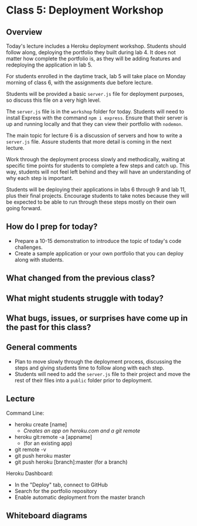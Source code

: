 # Class 5: Deployment Workshop 

## Overview

Today's lecture includes a Heroku deployment workshop. Students should follow along, deploying the portfolio they built during lab 4. It does not matter how complete the portfolio is, as they will be adding features and redeploying the application in lab 5. 

For students enrolled in the daytime track, lab 5 will take place on Monday morning of class 6, with the assignments due before lecture.

Students will be provided a basic `server.js` file for deployment purposes, so discuss this file on a very high level. 

The `server.js` file is in the `workshop` folder for today. Students will need to install Express with the command `npm i express`. Ensure that their server is up and running locally and that they can view their portfolio with `nodemon`.

The main topic for lecture 6 is a discussion of servers and how to write a `server.js` file. Assure students that more detail is coming in the next lecture.

Work through the deployment process slowly and methodically, waiting at specific time points for students to complete a few steps and catch up. This way, students will not feel left behind and they will have an understanding of why each step is important.

Students will be deploying their applications in labs 6 through 9 and lab 11, plus their final projects. Encourage students to take notes because they will be expected to be able to run through these steps mostly on their own going forward.

## How do I prep for today?

- Prepare a 10-15 demonstration to introduce the topic of today's code challenges.
- Create a sample application or your own portfolio that you can deploy along with students. 

## What changed from the previous class?

## What might students struggle with today?

## What bugs, issues, or surprises have come up in the past for this class?

## General comments

- Plan to move slowly through the deployment process, discussing the steps and giving students time to follow along with each step. 
- Students will need to add the `server.js` file to their project and move the rest of their files into a `public` folder prior to deployment.

## Lecture

Command Line:
- heroku create [name]
  - *Creates an app on heroku.com and a git remote*
- heroku git:remote -a [appname]
  - (for an existing app)
- git remote -v
- git push heroku master
- git push heroku [branch]:master (for a branch)

Heroku Dashboard:
- In the "Deploy" tab, connect to GitHub
- Search for the portfolio repository
- Enable automatic deployment from the master branch

## Whiteboard diagrams
